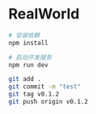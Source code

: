 # RealWorld

```sh
# 安装依赖
npm install

# 启动开发服务
npm run dev
```


```sh
git add .
git commit -m "test"
git tag v0.1.2
git push origin v0.1.2
```
